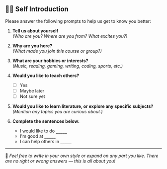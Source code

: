 ## 🧑‍🎓 Self Introduction

Please answer the following prompts to help us get to know you better:

1. **Tell us about yourself**  
   _(Who are you? Where are you from? What excites you?)_

2. **Why are you here?**  
   _(What made you join this course or group?)_

3. **What are your hobbies or interests?**  
   _(Music, reading, gaming, writing, coding, sports, etc.)_

4. **Would you like to teach others?**  
   - [ ] Yes  
   - [ ] Maybe later  
   - [ ] Not sure yet

5. **Would you like to learn literature, or explore any specific subjects?**  
   _(Mention any topics you are curious about.)_

6. **Complete the sentences below:**
   - I would like to do **`_____`**
   - I'm good at **`_____`**
   - I can help others in **`_____`**

---

📝 _Feel free to write in your own style or expand on any part you like. There are no right or wrong answers — this is all about you!_
